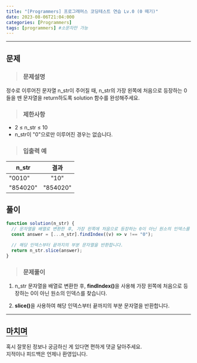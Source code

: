 ```yaml
---
title: "[Programmers] 프로그래머스 코딩테스트 연습 Lv.0 (0 떼기)"
date: 2023-08-06T21:04:000
categories: [Programmers]
tags: [programmers] #소문자만 가능
---
```


---

## <b>문제</b>

<h3><blockquote>문제설명
</blockquote></h3>

정수로 이루어진 문자열 n_str이 주어질 때, n_str의 가장 왼쪽에 처음으로 등장하는 0들을 뗀 문자열을 return하도록 solution 함수를 완성해주세요.

<h3><blockquote>제한사항
</blockquote></h3>

- 2 ≤ n_str ≤ 10
- n_str이 "0"으로만 이루어진 경우는 없습니다.

<h3><blockquote>입출력 예
</blockquote></h3>

| n_str    |   결과   |
| -------- | :------: |
| "0010"   |   "10"   |
| "854020" | "854020" |

## <b>풀이</b>

```js
function solution(n_str) {
  // 문자열을 배열로 변환한 후, 가장 왼쪽에 처음으로 등장하는 0이 아닌 원소의 인덱스를 찾습니다.
  const answer = [...n_str].findIndex((v) => v !== "0");

  // 해당 인덱스부터 끝까지의 부분 문자열을 반환합니다.
  return n_str.slice(answer);
}
```

<h3><blockquote>문제풀이
</blockquote></h3>

1. n_str 문자열을 배열로 변환한 후, <strong>findIndex()</strong>을 사용해 가장 왼쪽에 처음으로 등장하는 0이 아닌 원소의 인덱스를 찾습니다.

2. <strong>slice()</strong>을 사용하여 해당 인덱스부터 끝까지의 부분 문자열을 반환합니다.

---

## <b style="border-bottom:2px solid gray"><b>마치며</b></b>

<P>혹시 잘못된 정보나 궁금하신 게 있다면 편하게 댓글 달아주세요.<br/>
지적이나 피드백은 언제나 환영입니다.</p>
